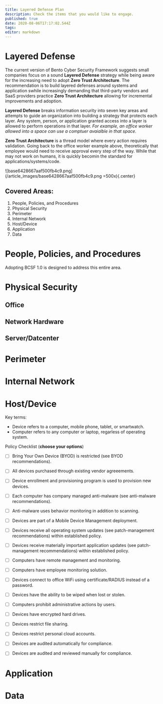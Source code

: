 ```yaml
---
title: Layered Defense Plan
description: Check the items that you would like to engage.
published: true
date: 2020-08-06T17:17:02.544Z
tags: 
editor: markdown
---
```


# Layered Defense
The current version of Bento Cyber Security Framework suggests small companies focus on a sound **Layered Defense** strategy while being aware for the increasing need to adopt **Zero Trust Architecture**. The recommendation is to build layered defenses around systems and application swhile increasingly demanding that third-party vendors and SaaS providers practice **Zero Trust Architecture** allowing for incremental improvements and adoption.

**Layered Defense** breaks information security into seven key areas and attempts to guide an organization into building a strategy that protects each layer.  Any system, person, or application granted access into a layer is allowed to perform operations in that layer.  *For example, an office worker allowed into a space can use a comptuer avaialble in that space.*

**Zero Trust Architecture** is a thread model where every action requires validation. Going back to the office worker example above, theoretically that employee would need to receive approval every step of the way.  While that may not work on humans, it is quickly becomin the standard for applications/systems/code.

![base6428667aaf500fb4c9.png](/article_images/base6428667aaf500fb4c9.png =500x){.center}


## Covered Areas:

1. People, Policies, and Procedures
1. Physical Security
1. Perimeter
1. Internal Network
1. Host/Device
1. Application
1. Data

# People, Policies, and Procedures

Adopting BCSF 1.0 is designed to address this entire area.

# Physical Security

## Office

## Network Hardware

## Server/Datcenter


# Perimeter

# Internal Network

# Host/Device

Key terms:
- Device refers to a computer, mobile phone, tablet, or smartwatch.
- Computer refers to any computer or laptop, regarless of operating system.

Policy Checklist (**choose your options**) 

- [ ] Bring Your Own Device (BYOD) is restricted (see BYOD recommendations).
- [ ] All devices purchased through existing vendor agreeements.
- [ ] Device enrollment and provisioning program is used to provision new devices.
- [ ] Each computer has company managed anti-malware (see anti-malware recommendations). 
- [ ] Anti-malware uses behavior monitoring in addition to scanning.
- [ ] Devices are part of a Mobile Device Management deployment.
- [ ] Devices receive all operating system updates (see patch-management recommendations) within established policy.
- [ ] Devices receive materially important application updates (see patch-management recommendations) within established policy.
- [ ] Computers have remote management and monitoring.
- [ ] Computers have employee monitoring solution.
- [ ] Devices connect to office WiFi using certificate/RADIUS instead of a password.
- [ ] Devices have the ability to be wiped when lost or stolen. 
- [ ] Computers prohibit administrative actions by users.
- [ ] Devices have encrypted hard drives.
- [ ] Devices restrict file sharing.
- [ ] Devices restrict personal cloud accounts.
- [ ] Devices are audited automatically for compliance.
- [ ] Devices are audited and reviewed manually for compliance. 


# Application

# Data




